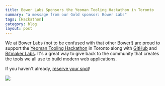 ```yaml
---
title: Bower Labs Sponsors the Yeoman Tooling Hackathon in Toronto
summary: "a message from our Gold sponsor: Bower Labs"
tags: [Hackathon]
category: blog
layout: post
---
```


We at Bower Labs (not to be confused with that other [Bower](http://bower.io/)!) are proud to support the [Yeoman Tooling Hackathon](/events/yeoman-tooling-hackathon/) in Toronto along with [GitHub](http://github.com/) and [Bitmaker Labs](http://bitmakerlabs.com/). It's a great way to give back to the community that creates the tools we all use to build modern web applications.

If you haven't already, [reserve your spot](http://www.meetup.com/dev-config/events/190852932/)!

![](http://static.squarespace.com/static/50db5354e4b015296cd3dd90/t/542d9275e4b0bf0e1239fcfd/1412272767872/yeoman-toronto-bower-labs)

